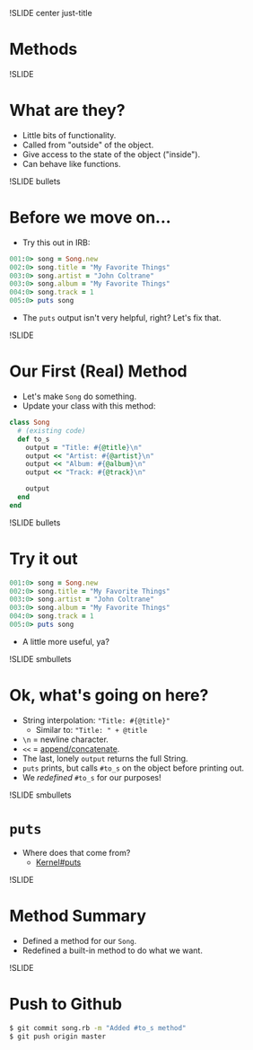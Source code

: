 !SLIDE center just-title
# Methods

!SLIDE
# What are they?

* Little bits of functionality.
* Called from "outside" of the object.
* Give access to the state of the object ("inside").
* Can behave like functions.


!SLIDE bullets
# Before we move on...

* Try this out in IRB:

```ruby
001:0> song = Song.new
002:0> song.title = "My Favorite Things"
003:0> song.artist = "John Coltrane"
003:0> song.album = "My Favorite Things"
004:0> song.track = 1
005:0> puts song
```

* The `puts` output isn't very helpful, right?  Let's fix that.

!SLIDE
# Our First (Real) Method

* Let's make `Song` do something.
* Update your class with this method:

```ruby
class Song
  # (existing code)
  def to_s
    output = "Title: #{@title}\n"
    output << "Artist: #{@artist}\n"
    output << "Album: #{@album}\n"
    output << "Track: #{@track}\n"

    output
  end
end
```

!SLIDE bullets
# Try it out

```ruby
001:0> song = Song.new
002:0> song.title = "My Favorite Things"
003:0> song.artist = "John Coltrane"
003:0> song.album = "My Favorite Things"
004:0> song.track = 1
005:0> puts song
```

* A little more useful, ya?

!SLIDE smbullets
# Ok, what's going on here?

* String interpolation: `"Title: #{@title}"`
    * Similar to: `"Title: " + @title`
* `\n` = newline character.
* `<<` = [append/concatenate](http://rdoc.info/stdlib/core/String#%3C%3C-instance_method).
* The last, lonely `output` returns the full String.
* `puts` prints, but calls `#to_s` on the object before printing out.
* We _redefined_ `#to_s` for our purposes!

!SLIDE smbullets
# `puts`

* Where does that come from?
    * [Kernel#puts](http://rdoc.info/stdlib/core/Kernel#puts-instance_method)

!SLIDE
# Method Summary

* Defined a method for our `Song`.
* Redefined a built-in method to do what we want.

!SLIDE
# Push to Github

```bash
$ git commit song.rb -m "Added #to_s method"
$ git push origin master
```
